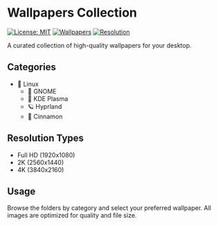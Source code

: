# Wallpapers Collection

[![License: MIT](https://img.shields.io/badge/License-MIT-yellow.svg)](https://opensource.org/licenses/MIT)
[![Wallpapers](https://img.shields.io/badge/Wallpapers-Collection-blue)](https://github.com/v-k-19/wallpapers)
[![Resolution](https://img.shields.io/badge/Resolution-HD%2F4K-green)](https://github.com/v-k-19/wallpapers)

A curated collection of high-quality wallpapers for your desktop.

## Categories
- 🐧 Linux
    - 🌿 GNOME
    - 🎨 KDE Plasma
    -  🪐 Hyprland
    - 🎯 Cinnamon

## Resolution Types

- Full HD (1920x1080)
- 2K (2560x1440)
- 4K (3840x2160)

## Usage

Browse the folders by category and select your preferred wallpaper. All images are optimized for quality and file size.
